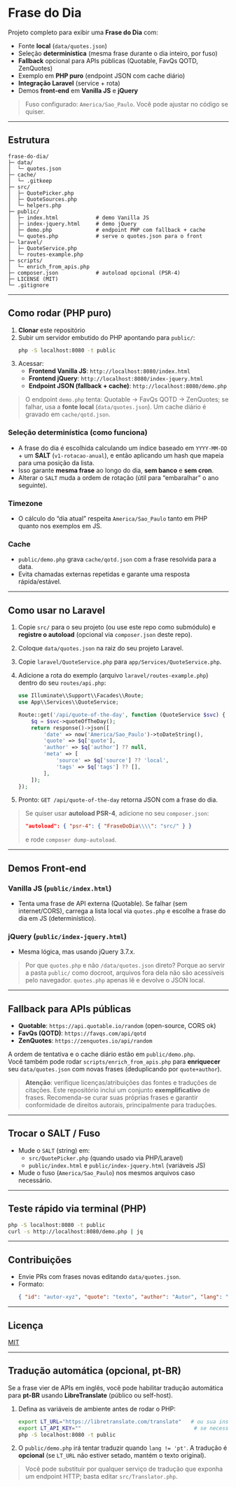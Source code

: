 # Frase do Dia

Projeto completo para exibir uma **Frase do Dia** com:
- Fonte **local** (`data/quotes.json`)
- Seleção **determinística** (mesma frase durante o dia inteiro, por fuso)
- **Fallback** opcional para APIs públicas (Quotable, FavQs QOTD, ZenQuotes)
- Exemplo em **PHP puro** (endpoint JSON com cache diário)
- **Integração Laravel** (service + rota)
- Demos **front‑end** em **Vanilla JS** e **jQuery**

> Fuso configurado: `America/Sao_Paulo`. Você pode ajustar no código se quiser.

---

## Estrutura

```
frase-do-dia/
├─ data/
│  └─ quotes.json
├─ cache/
│  └─ .gitkeep
├─ src/
│  ├─ QuotePicker.php
│  ├─ QuoteSources.php
│  └─ helpers.php
├─ public/
│  ├─ index.html            # demo Vanilla JS
│  ├─ index-jquery.html     # demo jQuery
│  ├─ demo.php              # endpoint PHP com fallback + cache
│  └─ quotes.php            # serve o quotes.json para o front
├─ laravel/
│  ├─ QuoteService.php
│  └─ routes-example.php
├─ scripts/
│  └─ enrich_from_apis.php
├─ composer.json            # autoload opcional (PSR-4)
├─ LICENSE (MIT)
└─ .gitignore
```

---

## Como rodar (PHP puro)

1. **Clonar** este repositório
2. Subir um servidor embutido do PHP apontando para `public/`:
   ```bash
   php -S localhost:8080 -t public
   ```
3. Acessar:
   - **Frontend Vanilla JS**: `http://localhost:8080/index.html`
   - **Frontend jQuery**: `http://localhost:8080/index-jquery.html`
   - **Endpoint JSON (fallback + cache)**: `http://localhost:8080/demo.php`

> O endpoint `demo.php` tenta: Quotable → FavQs QOTD → ZenQuotes; se falhar, usa a **fonte local** (`data/quotes.json`). Um cache diário é gravado em `cache/qotd.json`.

### Seleção determinística (como funciona)
- A frase do dia é escolhida calculando um índice baseado em `YYYY-MM-DD` + um **SALT** (`v1-rotacao-anual`), e então aplicando um hash que mapeia para uma posição da lista.
- Isso garante **mesma frase** ao longo do dia, **sem banco** e **sem cron**.
- Alterar o `SALT` muda a ordem de rotação (útil para “embaralhar” o ano seguinte).

### Timezone
- O cálculo do “dia atual” respeita `America/Sao_Paulo` tanto em PHP quanto nos exemplos em JS.

### Cache
- `public/demo.php` grava `cache/qotd.json` com a frase resolvida para a data.
- Evita chamadas externas repetidas e garante uma resposta rápida/estável.

---

## Como usar no **Laravel**

1. Copie `src/` para o seu projeto (ou use este repo como submódulo) e **registre o autoload** (opcional via `composer.json` deste repo).
2. Coloque `data/quotes.json` na raiz do seu projeto Laravel.
3. Copie `laravel/QuoteService.php` para `app/Services/QuoteService.php`.
4. Adicione a rota do exemplo (arquivo `laravel/routes-example.php`) dentro do seu `routes/api.php`:

   ```php
   use Illuminate\\Support\\Facades\\Route;
   use App\\Services\\QuoteService;

   Route::get('/api/quote-of-the-day', function (QuoteService $svc) {
       $q = $svc->quoteOfTheDay();
       return response()->json([
           'date' => now('America/Sao_Paulo')->toDateString(),
           'quote' => $q['quote'],
           'author' => $q['author'] ?? null,
           'meta' => [
               'source' => $q['source'] ?? 'local',
               'tags' => $q['tags'] ?? [],
           ],
       ]);
   });
   ```

5. Pronto: `GET /api/quote-of-the-day` retorna JSON com a frase do dia.

> Se quiser usar **autoload PSR-4**, adicione no seu `composer.json`:
> ```json
> "autoload": { "psr-4": { "FraseDoDia\\\\": "src/" } }
> ```
> e rode `composer dump-autoload`.

---

## Demos Front‑end

### Vanilla JS (`public/index.html`)
- Tenta uma frase de API externa (Quotable). Se falhar (sem internet/CORS), carrega a lista local via `quotes.php` e escolhe a frase do dia em JS (determinístico).

### jQuery (`public/index-jquery.html`)
- Mesma lógica, mas usando jQuery 3.7.x.

> Por que `quotes.php` e não `/data/quotes.json` direto? Porque ao servir a pasta `public/` como docroot, arquivos fora dela não são acessíveis pelo navegador. `quotes.php` apenas lê e devolve o JSON local.

---

## Fallback para APIs públicas

- **Quotable**: `https://api.quotable.io/random` (open-source, CORS ok)
- **FavQs (QOTD)**: `https://favqs.com/api/qotd`
- **ZenQuotes**: `https://zenquotes.io/api/random`

A ordem de tentativa e o cache diário estão em `public/demo.php`.  
Você também pode rodar `scripts/enrich_from_apis.php` para **enriquecer** seu `data/quotes.json` com novas frases (deduplicando por `quote+author`).

> **Atenção**: verifique licenças/atribuições das fontes e traduções de citações. Este repositório inclui um conjunto **exemplificativo** de frases. Recomenda-se curar suas próprias frases e garantir conformidade de direitos autorais, principalmente para traduções.

---

## Trocar o SALT / Fuso

- Mude o `SALT` (string) em:
  - `src/QuotePicker.php` (quando usado via PHP/Laravel)
  - `public/index.html` e `public/index-jquery.html` (variáveis JS)
- Mude o fuso (`America/Sao_Paulo`) nos mesmos arquivos caso necessário.

---

## Teste rápido via terminal (PHP)

```bash
php -S localhost:8080 -t public
curl -s http://localhost:8080/demo.php | jq
```

---

## Contribuições

- Envie PRs com frases novas editando `data/quotes.json`.
- Formato:
  ```json
  { "id": "autor-xyz", "quote": "texto", "author": "Autor", "lang": "pt", "tags": ["tema"], "source": "local" }
  ```

---

## Licença

[MIT](./LICENSE)


---

## Tradução automática (opcional, pt-BR)

Se a frase vier de APIs em inglês, você pode habilitar tradução automática para **pt-BR** usando **LibreTranslate** (público ou self-host).

1. Defina as variáveis de ambiente antes de rodar o PHP:
   ```bash
   export LT_URL="https://libretranslate.com/translate"   # ou sua instância self-host
   export LT_API_KEY=""                                    # se necessário
   php -S localhost:8080 -t public
   ```
2. O `public/demo.php` irá tentar traduzir quando `lang != 'pt'`. A tradução é **opcional** (se `LT_URL` não estiver setado, mantém o texto original).

> Você pode substituir por qualquer serviço de tradução que exponha um endpoint HTTP; basta editar `src/Translator.php`.
